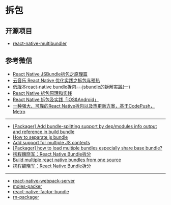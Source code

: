 # 拆包

## 开源项目

- [react-native-multibundler](https://github.com/smallnew/react-native-multibundler)

## 参考微信

- [React Native JSBundle拆包之原理篇](https://segmentfault.com/a/1190000017373976)
- [云音乐 React Native 优化实践之拆包与预热](https://segmentfault.com/a/1190000038141601)
- [低版本react-native bundle拆包---jsbundle的拆解实践(一)](https://geocld.github.io/2019/07/16/react-native-bundle-split/)
- [React Native 拆包原理和实践](https://www.jianshu.com/p/b3ea76c7510f)
- [React Native 拆包及实践「iOS&Android」](https://juejin.cn/post/6844903855805693965)
- [一种强大、可靠的React Native拆包以及热更新方案，基于CodePush，Metro](https://juejin.cn/post/6844903955705643016)

---

- [[Packager] Add bundle-splitting support by dep/modules info output and reference in build bundle](https://github.com/facebook/react-native/pull/10804)
- [How to separate js bundle](https://github.com/facebook/react-native/issues/5399)
- [Add support for multiple JS contexts](https://github.com/facebook/react-native/issues/6854)
- [[Packager] how to load multiple bundles especially share base bundle?](https://github.com/facebook/react-native/issues/570)
- [携程魏晓军：React Native Bundle拆分](https://sdk.cn/news/3617)
- [Build multiple react native bundles from one source](http://stackoverflow.com/questions/41919464/build-multiple-react-native-bundles-from-one-source/41919977#41919977)
- [携程魏晓军：React Native Bundle拆分](https://sdk.cn/news/3617)

---

- [react-native-webpack-server](https://github.com/mjohnston/react-native-webpack-server/)
- [moles-packer](https://github.com/ctripcorp/moles-packer)
- [react-native-factor-bundle](https://github.com/reducejs/react-native-factor-bundle)
- [rn-packager](https://github.com/react-component/rn-packager)
